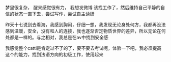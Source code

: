 梦里很复杂，
醒来感觉很有力，
我想发微博
该找工作了，然后维持自己平静的自信的状态一直下去，尝试写作，尝试自主读研

昨天十七说到去看海，我感到胸闷，仔细一想，我发现无论身处何方，我都再没法感到温暖，安全，没有和人的连接，我也逐渐否定物质世界的差异，所以无论在何处都是一样的。与之相对，我总是在av中找到安全感

我感觉整个catti是肯定过不了的了，要不要去考试呢，体验一下吧，我必须提高这个的能力，找到法语方向的初级工作，使用起来